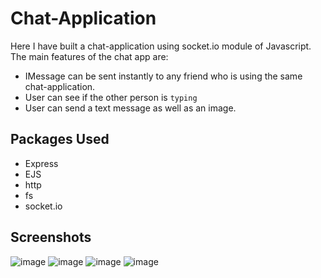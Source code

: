 # Chat-Application

Here I have built a chat-application using socket.io module of Javascript. The main features of the chat app are:

* IMessage can be sent instantly to any friend who is using the same chat-application.
* User can see if the other person is `typing`
* User can send a text message as well as an image.

## Packages Used

* Express
* EJS
* http
* fs
* socket.io

## Screenshots

![image](https://user-images.githubusercontent.com/96917574/218631105-43aadfc9-9cc6-446f-a94f-82e4fa0cb38f.png)
![image](https://user-images.githubusercontent.com/96917574/218631326-ef1d00d7-be3a-438d-809a-03cdb5a0da77.png)
![image](https://user-images.githubusercontent.com/96917574/218631488-5b90bdb9-6e51-4f47-8e68-95c9b6038fda.png)
![image](https://user-images.githubusercontent.com/96917574/218631532-5c61f98b-82f0-4cf6-a809-888af1b0fda5.png)
